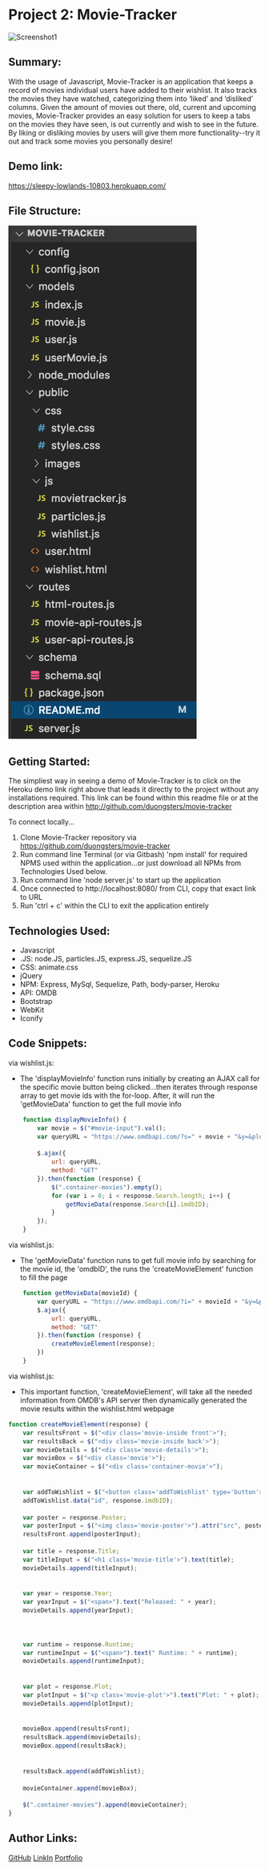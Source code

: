 # Project 2: Movie-Tracker

![Screenshot1](./public/images/gif.gif)

## Summary:
With the usage of Javascript, Movie-Tracker is an application that keeps a record of movies individual users have added to their wishlist. It also tracks the movies they have watched, categorizing them into ‘liked’ and ‘disliked’ columns. Given the amount of movies out there, old, current and upcoming movies, Movie-Tracker provides an easy solution for users to keep a tabs on the movies they have seen, is out currently and wish to see in the future. By liking or disliking movies by users will give them more functionality--try it out and track some movies you personally desire!

## Demo link:
https://sleepy-lowlands-10803.herokuapp.com/

## File Structure:
![](public/images/file-structure.png)

## Getting Started:
The simpliest way in seeing a demo of Movie-Tracker is to click on the Heroku demo link right above that leads it directly to the project without any installations required. This link can be found within this readme file or at the description area within http://github.com/duongsters/movie-tracker

To connect locally...
1) Clone Movie-Tracker repository via https://github.com/duongsters/movie-tracker
2) Run command line Terminal (or via Gitbash) 'npm install' for required NPMS used within the application...or just download all NPMs from Technologies Used below.
3) Run command line 'node server.js' to start up the application
4) Once connected to http://localhost:8080/ from CLI, copy that exact link to URL
5) Run 'ctrl + c' within the CLI to exit the application entirely


## Technologies Used:
- Javascript
- .JS: node.JS, particles.JS, express.JS, sequelize.JS
- CSS: animate.css
- jQuery
- NPM: Express, MySql, Sequelize, Path, body-parser, Heroku
- API: OMDB
- Bootstrap
- WebKit
- Iconify

## Code Snippets:
via wishlist.js:
* The 'displayMovieInfo' function runs initially by creating an AJAX call for the specific movie button being clicked...then iterates through response array to get movie ids with the for-loop. After, it will run the 'getMovieData' function to get the full movie info
```javascript
    function displayMovieInfo() {
        var movie = $("#movie-input").val();
        var queryURL = "https://www.omdbapi.com/?s=" + movie + "&y=&plot=short&apikey=9e558ee4";

        $.ajax({
            url: queryURL,
            method: "GET"
        }).then(function (response) {
            $(".container-movies").empty();
            for (var i = 0; i < response.Search.length; i++) {
                getMovieData(response.Search[i].imdbID);
            }
        });
    }
```
via wishlist.js:
* The 'getMovieData' function runs to get full movie info by searching for the movie id, the 'omdbID', the runs the 'createMovieElement' function to fill the page
```javascript
    function getMovieData(movieId) {
        var queryURL = "https://www.omdbapi.com/?i=" + movieId + "&y=&plot=short&apikey=9e558ee4"
        $.ajax({
            url: queryURL,
            method: "GET"
        }).then(function (response) {
            createMovieElement(response);
        })
    }
```

via wishlist.js:
* This important function, 'createMovieElement', will take all the needed information from OMDB's API server then dynamically generated the movie results within the wishlist.html webpage
```javascript
function createMovieElement(response) {
    var resultsFront = $("<div class='movie-inside front'>");
    var resultsBack = $("<div class='movie-inside back'>");
    var movieDetails = $("<div class='movie-details'>");
    var movieBox = $("<div class='movie'>");
    var movieContainer = $("<div class='container-movie'>");


    var addToWishlist = $("<button class='addToWishlist' type='button'>Add to Wishlist</button>");
    addToWishlist.data("id", response.imdbID);

    var poster = response.Poster;
    var posterInput = $("<img class='movie-poster'>").attr("src", poster);
    resultsFront.append(posterInput);

    var title = response.Title;
    var titleInput = $("<h1 class='movie-title'>").text(title);
    movieDetails.append(titleInput);


    var year = response.Year;
    var yearInput = $("<span>").text("Released: " + year);
    movieDetails.append(yearInput);



    var runtime = response.Runtime;
    var runtimeInput = $("<span>").text(" Runtime: " + runtime);
    movieDetails.append(runtimeInput);


    var plot = response.Plot;
    var plotInput = $("<p class='movie-plot'>").text("Plot: " + plot);
    movieDetails.append(plotInput);


    movieBox.append(resultsFront);
    resultsBack.append(movieDetails);
    movieBox.append(resultsBack);


    resultsBack.append(addToWishlist);

    movieContainer.append(movieBox);

    $(".container-movies").append(movieContainer);
}
```

## Author Links:
[GitHub](https://github.com/duongsters)
[LinkIn](https://www.linkedin.com/in/theandrewduong/)
[Portfolio](https://www.duongsters.github.io/updated-portfolio/)
